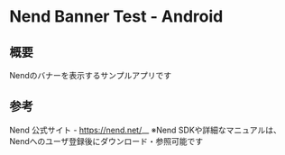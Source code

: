 # Nend Banner Test - Android

## 概要
Nendのバナーを表示するサンプルアプリです

## 参考
Nend 公式サイト - https://nend.net/__
※Nend SDKや詳細なマニュアルは、Nendへのユーザ登録後にダウンロード・参照可能です
